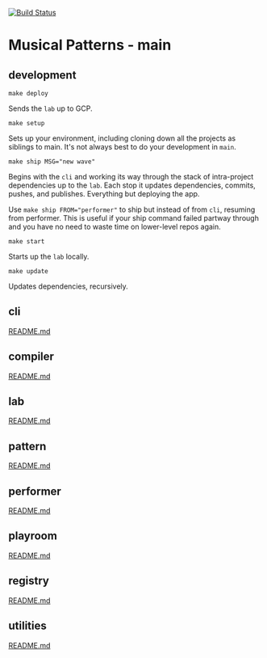 [![Build Status](https://travis-ci.com/MusicalPatterns/main.svg?branch=master)](https://travis-ci.com/MusicalPatterns/main)

# Musical Patterns - main

## development

`make deploy`

Sends the `lab` up to GCP.

`make setup`

Sets up your environment, including cloning down all the projects as siblings to main.
It's not always best to do your development in `main`.

`make ship MSG="new wave"`

Begins with the `cli` and working its way through the stack of intra-project dependencies up to the `lab`.
Each stop it updates dependencies, commits, pushes, and publishes. Everything but deploying the app.

Use `make ship FROM="performer"` to ship but instead of from `cli`, resuming from performer.
This is useful if your ship command failed partway through and you have no need to waste time on lower-level repos again.

`make start`

Starts up the `lab` locally.

`make update`

Updates dependencies, recursively.

## cli

[README.md](https://github.com/MusicalPatterns/cli/blob/master/README.md)

## compiler

[README.md](https://github.com/MusicalPatterns/compiler/blob/master/README.md)

## lab

[README.md](https://github.com/MusicalPatterns/lab/blob/master/README.md)

## pattern

[README.md](https://github.com/MusicalPatterns/pattern/blob/master/README.md)

## performer

[README.md](https://github.com/MusicalPatterns/performer/blob/master/README.md)

## playroom

[README.md](https://github.com/MusicalPatterns/playroom/blob/master/README.md)

## registry

[README.md](https://github.com/MusicalPatterns/registry/blob/master/README.md)

## utilities

[README.md](https://github.com/MusicalPatterns/utilities/blob/master/README.md)
